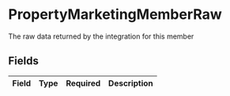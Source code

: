 # PropertyMarketingMemberRaw

The raw data returned by the integration for this member


## Fields

| Field       | Type        | Required    | Description |
| ----------- | ----------- | ----------- | ----------- |